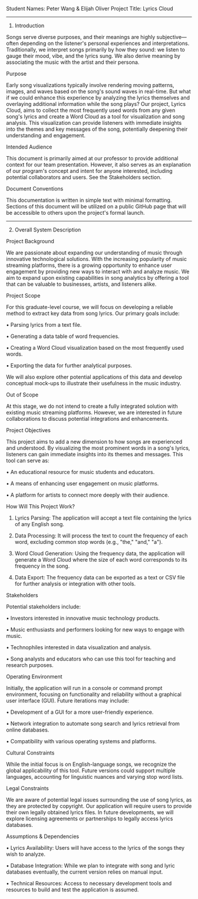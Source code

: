 Student Names: Peter Wang & Elijah Oliver
Project Title: Lyrics Cloud
________________________________________

1. Introduction

Songs serve diverse purposes, and their meanings are highly subjective—often depending on the listener's personal experiences and interpretations. Traditionally, we interpret songs primarily by how they sound: we listen to gauge their mood, vibe, and the lyrics sung. We also derive meaning by associating the music with the artist and their persona.

Purpose

Early song visualizations typically involve rendering moving patterns, images, and waves based on the song's sound waves in real-time. But what if we could enhance this experience by analyzing the lyrics themselves and overlaying additional information while the song plays?
Our project, Lyrics Cloud, aims to collect the most frequently used words from any given song's lyrics and create a Word Cloud as a tool for visualization and song analysis. This visualization can provide listeners with immediate insights into the themes and key messages of the song, potentially deepening their understanding and engagement.

Intended Audience

This document is primarily aimed at our professor to provide additional context for our team presentation. However, it also serves as an explanation of our program's concept and intent for anyone interested, including potential collaborators and users. See the Stakeholders section.

Document Conventions

This documentation is written in simple text with minimal formatting. Sections of this document will be utilized on a public GitHub page that will be accessible to others upon the project's formal launch.
________________________________________

2. Overall System Description

Project Background

We are passionate about expanding our understanding of music through innovative technological solutions. With the increasing popularity of music streaming platforms, there is a growing opportunity to enhance user engagement by providing new ways to interact with and analyze music. We aim to expand upon existing capabilities in song analytics by offering a tool that can be valuable to businesses, artists, and listeners alike.

Project Scope

For this graduate-level course, we will focus on developing a reliable method to extract key data from song lyrics. Our primary goals include:

•	Parsing lyrics from a text file.

•	Generating a data table of word frequencies.

•	Creating a Word Cloud visualization based on the most frequently used words.

•	Exporting the data for further analytical purposes.

We will also explore other potential applications of this data and develop conceptual mock-ups to illustrate their usefulness in the music industry.

Out of Scope

At this stage, we do not intend to create a fully integrated solution with existing music streaming platforms. However, we are interested in future collaborations to discuss potential integrations and enhancements.

Project Objectives

This project aims to add a new dimension to how songs are experienced and understood. By visualizing the most prominent words in a song's lyrics, listeners can gain immediate insights into its themes and messages. This tool can serve as:

•	An educational resource for music students and educators.

•	A means of enhancing user engagement on music platforms.

•	A platform for artists to connect more deeply with their audience.

How Will This Project Work?

1.	Lyrics Parsing: The application will accept a text file containing the lyrics of any English song.

2.	Data Processing: It will process the text to count the frequency of each word, excluding common stop words (e.g., "the," "and," "a").

3.	Word Cloud Generation: Using the frequency data, the application will generate a Word Cloud where the size of each word corresponds to its frequency in the song.

4.	Data Export: The frequency data can be exported as a text or CSV file for further analysis or integration with other tools.
 
Stakeholders

Potential stakeholders include:

•	Investors interested in innovative music technology products.

•	Music enthusiasts and performers looking for new ways to engage with music.

•	Technophiles interested in data visualization and analysis.

•	Song analysts and educators who can use this tool for teaching and research purposes.

Operating Environment

Initially, the application will run in a console or command prompt environment, focusing on functionality and reliability without a graphical user interface (GUI). Future iterations may include:

•	Development of a GUI for a more user-friendly experience.

•	Network integration to automate song search and lyrics retrieval from online databases.

•	Compatibility with various operating systems and platforms.

Cultural Constraints

While the initial focus is on English-language songs, we recognize the global applicability of this tool. Future versions could support multiple languages, accounting for linguistic nuances and varying stop word lists.

Legal Constraints

We are aware of potential legal issues surrounding the use of song lyrics, as they are protected by copyright. Our application will require users to provide their own legally obtained lyrics files. In future developments, we will explore licensing agreements or partnerships to legally access lyrics databases.

Assumptions & Dependencies

•	Lyrics Availability: Users will have access to the lyrics of the songs they wish to analyze.

•	Database Integration: While we plan to integrate with song and lyric databases eventually, the current version relies on manual input.

•	Technical Resources: Access to necessary development tools and resources to build and test the application is assumed.
